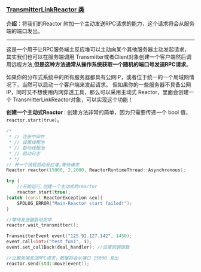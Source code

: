 ### [TransmitterLinkReactor 类](#)
**介绍**：将我们的Reactor 附加一个主动发送RPC请求的能力，这个请求将会从服务端的端口发出。

----
这是一个用于让RPC服务端主反应堆可以主动向某个其他服务器主动发起请求，其实我们也可以在服务端调用
Transmitter或者Client对象创建一个客户端然后调用远程方法,**但是这种方法通常从操作系统获取一个随机的端口号发送RPC请求**。

如果你的分布式系统中的所有服务器都具有公网IP，或者位于统一的一个局域网情况下，当然可以启动一个客户端来发起请求。
但如果你的一些服务器不具备公网IP，同时又不想使用内网穿透工具，那么可以采用主动式 Reactor，里面会创建一个
TransmitterLinkReactor对象，可以实现这个功能！

**创建一个主动式Reactor** : 创建方法非常的简单，因为只需要传递一个 bool 值，`reactor.start(true)`。

```cpp
/*
 * // 注册中间件
 * // 设置线程池 
 * // 启动线程池
 * // 启动日志
 * */
// 开一个线程启动反应堆,等待请求
Reactor reactor(15000, 2,2000, ReactorRuntimeThread::Asynchronous);

try {
    //开始运行,创建一个主动式的reactor
    reactor.start(true);
}catch (const ReactorException &ex){
    SPDLOG_ERROR("Main-Reactor start failed!");
}

//等待发送器启动完毕
reactor.wait_transmitter();

TransmitterEvent event("125.91.127.142", 1450);
event.call<int>("test_fun1", i);
event.set_callBack(deal_handler); //设置回调函数

//让服务端发送RPC请求，数据将会从端口 15000 发出
reactor.send(std::move(event));
```